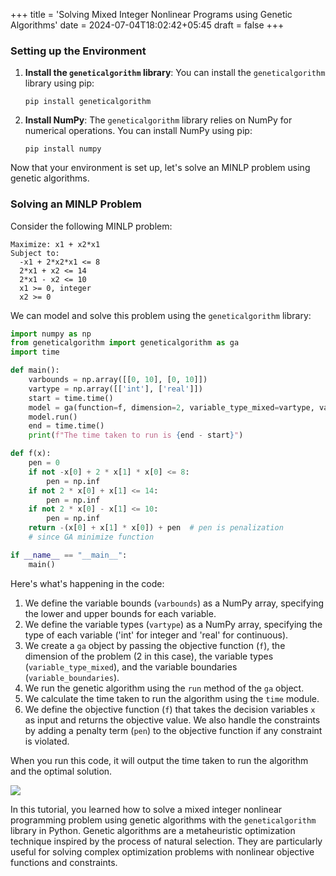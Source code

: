 +++
title = 'Solving Mixed Integer Nonlinear Programs using Genetic Algorithms'
date = 2024-07-04T18:02:42+05:45
draft = false
+++


### Setting up the Environment

1. **Install the `geneticalgorithm` library**: You can install the `geneticalgorithm` library using pip:
   ```
   pip install geneticalgorithm
   ```

2. **Install NumPy**: The `geneticalgorithm` library relies on NumPy for numerical operations. You can install NumPy using pip:
   ```
   pip install numpy
   ```

Now that your environment is set up, let's solve an MINLP problem using genetic algorithms.

### Solving an MINLP Problem

Consider the following MINLP problem:

```
Maximize: x1 + x2*x1
Subject to:
  -x1 + 2*x2*x1 <= 8
  2*x1 + x2 <= 14
  2*x1 - x2 <= 10
  x1 >= 0, integer
  x2 >= 0
```

We can model and solve this problem using the `geneticalgorithm` library:

```python
import numpy as np
from geneticalgorithm import geneticalgorithm as ga
import time

def main():
    varbounds = np.array([[0, 10], [0, 10]])
    vartype = np.array([['int'], ['real']])
    start = time.time()
    model = ga(function=f, dimension=2, variable_type_mixed=vartype, variable_boundaries=varbounds)
    model.run()
    end = time.time()
    print(f"The time taken to run is {end - start}")

def f(x):
    pen = 0
    if not -x[0] + 2 * x[1] * x[0] <= 8:
        pen = np.inf
    if not 2 * x[0] + x[1] <= 14:
        pen = np.inf
    if not 2 * x[0] - x[1] <= 10:
        pen = np.inf
    return -(x[0] + x[1] * x[0]) + pen  # pen is penalization
    # since GA minimize function

if __name__ == "__main__":
    main()
```

Here's what's happening in the code:

1. We define the variable bounds (`varbounds`) as a NumPy array, specifying the lower and upper bounds for each variable.
2. We define the variable types (`vartype`) as a NumPy array, specifying the type of each variable ('int' for integer and 'real' for continuous).
3. We create a `ga` object by passing the objective function (`f`), the dimension of the problem (2 in this case), the variable types (`variable_type_mixed`), and the variable boundaries (`variable_boundaries`).
4. We run the genetic algorithm using the `run` method of the `ga` object.
5. We calculate the time taken to run the algorithm using the `time` module.
6. We define the objective function (`f`) that takes the decision variables `x` as input and returns the objective value. We also handle the constraints by adding a penalty term (`pen`) to the objective function if any constraint is violated.

When you run this code, it will output the time taken to run the algorithm and the optimal solution.

![](https://images2.imgbox.com/57/03/tpaMwAsU_o.png)

In this tutorial, you learned how to solve a mixed integer nonlinear programming problem using genetic algorithms with the `geneticalgorithm` library in Python. Genetic algorithms are a metaheuristic optimization technique inspired by the process of natural selection. They are particularly useful for solving complex optimization problems with nonlinear objective functions and constraints.
